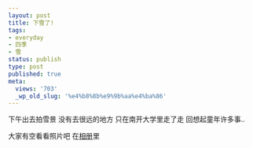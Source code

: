 ```yaml
---
layout: post
title: 下雪了!
tags:
- everyday
- 四季
- 雪
status: publish
type: post
published: true
meta:
  views: '703'
  _wp_old_slug: '%e4%b8%8b%e9%9b%aa%e4%ba%86'
---
```

下午出去拍雪景 没有去很远的地方 只在南开大学里走了走 回想起童年许多事..

大家有空看看照片吧 在<a href="http://azaleammm.spaces.live.com/photos/cns!C680689E725A511E!173/">相册</a>里
